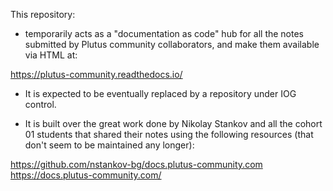 This repository:  

- temporarily acts as a "documentation as code" hub for all the notes submitted by Plutus community collaborators, and make them
available via HTML at:

<https://plutus-community.readthedocs.io/>

- It is expected to be eventually replaced by a repository under IOG control. 

- It is built over the great work done by Nikolay Stankov and all the cohort 01 students that shared their
notes using the following resources (that don't seem to be maintained any longer):

<https://github.com/nstankov-bg/docs.plutus-community.com>  
<https://docs.plutus-community.com/>  
